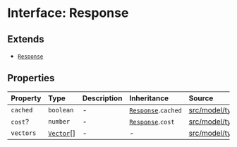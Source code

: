 # Interface: Response

## Extends

- [`Response`](../../Base/interfaces/Response.md)

## Properties

| Property | Type | Description | Inheritance | Source |
| :------ | :------ | :------ | :------ | :------ |
| `cached` | `boolean` | - | [`Response`](../../Base/interfaces/Response.md).`cached` | [src/model/types.ts:36](https://github.com/dexaai/llm-tools/blob/3551610/src/model/types.ts#L36) |
| `cost`? | `number` | - | [`Response`](../../Base/interfaces/Response.md).`cost` | [src/model/types.ts:37](https://github.com/dexaai/llm-tools/blob/3551610/src/model/types.ts#L37) |
| `vectors` | [`Vector`](../type-aliases/Vector.md)[] | - | - | [src/model/types.ts:247](https://github.com/dexaai/llm-tools/blob/3551610/src/model/types.ts#L247) |
